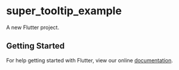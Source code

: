 # super_tooltip_example

A new Flutter project.

## Getting Started

For help getting started with Flutter, view our online
[documentation](https://flutter.io/).
